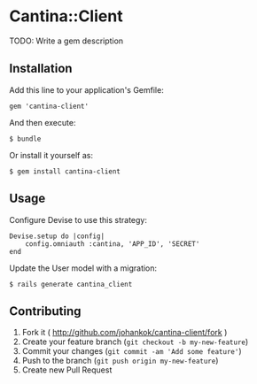 # Cantina::Client

TODO: Write a gem description

## Installation

Add this line to your application's Gemfile:

    gem 'cantina-client'

And then execute:

    $ bundle

Or install it yourself as:

    $ gem install cantina-client

## Usage

Configure Devise to use this strategy:

    Devise.setup do |config|
        config.omniauth :cantina, 'APP_ID', 'SECRET'
    end

Update the User model with a migration:

    $ rails generate cantina_client

## Contributing

1. Fork it ( http://github.com/johankok/cantina-client/fork )
2. Create your feature branch (`git checkout -b my-new-feature`)
3. Commit your changes (`git commit -am 'Add some feature'`)
4. Push to the branch (`git push origin my-new-feature`)
5. Create new Pull Request
